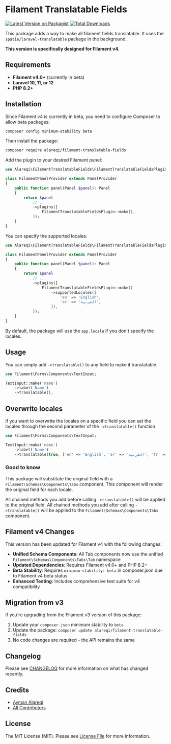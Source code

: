 # Filament Translatable Fields

[![Latest Version on Packagist](https://img.shields.io/packagist/v/alareqi/filament-translatable-fields.svg?style=flat-square)](https://packagist.org/packages/alareqi/filament-translatable-fields)
[![Total Downloads](https://img.shields.io/packagist/dt/alareqi/filament-translatable-fields.svg?style=flat-square)](https://packagist.org/packages/alareqi/filament-translatable-fields)

This package adds a way to make all filament fields translatable.
It uses the `spatie/laravel-translatable` package in the background.

**This version is specifically designed for Filament v4.**

## Requirements

- **Filament v4.0+** (currently in beta)
- **Laravel 10, 11, or 12**
- **PHP 8.2+**

## Installation

Since Filament v4 is currently in beta, you need to configure Composer to allow beta packages:

```bash
composer config minimum-stability beta
```

Then install the package:

```bash
composer require alareqi/filament-translatable-fields
```

Add the plugin to your desired Filament panel:

```php
use Alareqi\FilamentTranslatableFields\FilamentTranslatableFieldsPlugin;

class FilamentPanelProvider extends PanelProvider
{
    public function panel(Panel $panel): Panel
    {
        return $panel
            // ...
            ->plugins([
                FilamentTranslatableFieldsPlugin::make(),
            ]);
    }
}
```

You can specify the supported locales:

```php
use Alareqi\FilamentTranslatableFields\FilamentTranslatableFieldsPlugin;

class FilamentPanelProvider extends PanelProvider
{
    public function panel(Panel $panel): Panel
    {
        return $panel
            // ...
            ->plugins([
                FilamentTranslatableFieldsPlugin::make()
                    ->supportedLocales([
                        'en' => 'English',
                        'ar' => 'العربية',
                    ]),
            ]);
    }
}
```

By default, the package will use the `app.locale` if you don't specify the locales.

## Usage

You can simply add `->translatable()` to any field to make it translatable.

```php
use Filament\Forms\Components\TextInput;

TextInput::make('name')
    ->label('Name')
    ->translatable(),
```

## Overwrite locales

If you want to overwrite the locales on a specific field you can set the locales through the second parameter of the `->translatable()` function.

```php
use Filament\Forms\Components\TextInput;

TextInput::make('name')
    ->label('Name')
    ->translatable(true, ['en' => 'English', 'ar' => 'العربية', 'fr' => 'French']),
```

### Good to know

This package will substitute the original field with a `Filament\Schemas\Components\Tabs` component. This component will render the original field for each locale.

All chained methods you add before calling `->translatable()` will be applied to the original field.
All chained methods you add after calling `->translatable()` will be applied to the `Filament\Schemas\Components\Tabs` component.

## Filament v4 Changes

This version has been updated for Filament v4 with the following changes:

- **Unified Schema Components**: All Tab components now use the unified `Filament\Schemas\Components\Tabs\Tab` namespace
- **Updated Dependencies**: Requires Filament v4.0+ and PHP 8.2+
- **Beta Stability**: Requires `minimum-stability: beta` in composer.json due to Filament v4 beta status
- **Enhanced Testing**: Includes comprehensive test suite for v4 compatibility

## Migration from v3

If you're upgrading from the Filament v3 version of this package:

1. Update your `composer.json` minimum stability to `beta`
2. Update the package: `composer update alareqi/filament-translatable-fields`
3. No code changes are required - the API remains the same

## Changelog

Please see [CHANGELOG](CHANGELOG.md) for more information on what has changed recently.

## Credits

- [Ayman Alareqi](https://github.com/AymanAlareqi)
- [All Contributors](../../contributors)

## License

The MIT License (MIT). Please see [License File](LICENSE.md) for more information.
